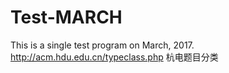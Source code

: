# Test-MARCH
This is a single test program on March, 2017.
http://acm.hdu.edu.cn/typeclass.php 杭电题目分类
